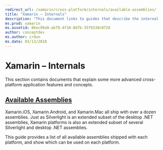 ```yaml
---
redirect_url: /xamarin/cross-platform/internals/available-assemblies/
title: "Xamarin – Internals"
description: "This document links to guides that describe the internal workings of Xamarin. Currently, it links to the Available Assemblies document."
ms.prod: xamarin
ms.assetid: 0bec99a9-ab79-4f10-8d7b-35f9338c0728
author: conceptdev
ms.author: crdun
ms.date: 03/13/2018
---
```


# Xamarin – Internals

This section contains documents that explain some more advanced cross-platform application features and concepts.

## [Available Assemblies](~/cross-platform/internals/available-assemblies.md)

Xamarin.iOS, Xamarin.Android, and Xamarin.Mac all ship with over a dozen assemblies. Just as Silverlight is an extended subset of the desktop .NET assemblies, Xamarin platforms is also an extended subset of several Silverlight and desktop .NET assemblies.

This guide provides a list of all available assemblies shipped with each platform, and show which can be used on each platform.
